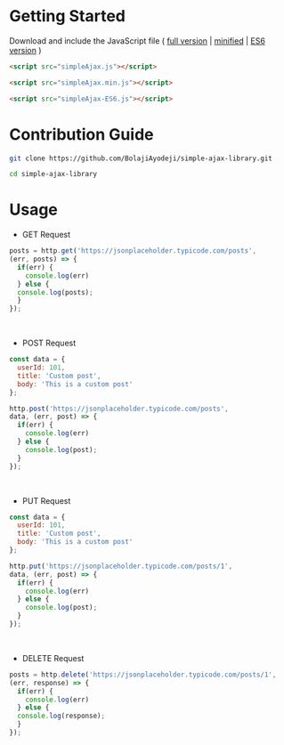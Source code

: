 <div align="center">
  
![]()

</div>

# Getting Started
Download and include the JavaScript file ( [full version]() | [minified]() | [ES6 version]() )

```html
<script src="simpleAjax.js"></script>
```
```html
<script src="simpleAjax.min.js"></script>
```

```html
<script src="simpleAjax-ES6.js"></script>
```

# Contribution Guide
```bash
git clone https://github.com/BolajiAyodeji/simple-ajax-library.git
```
```bash
cd simple-ajax-library
```

# Usage


* GET Request

```js
posts = http.get('https://jsonplaceholder.typicode.com/posts',
(err, posts) => {
  if(err) {
    console.log(err)
  } else {
  console.log(posts);
  }
});
```
<br>

* POST Request

```js
const data = {
  userId: 101,
  title: 'Custom post',
  body: 'This is a custom post'
};

http.post('https://jsonplaceholder.typicode.com/posts',
data, (err, post) => {
  if(err) {
    console.log(err)
  } else {
    console.log(post);
  }
});
```
<br>

* PUT Request

```js
const data = {
  userId: 101,
  title: 'Custom post',
  body: 'This is a custom post'
};

http.put('https://jsonplaceholder.typicode.com/posts/1',
data, (err, post) => {
  if(err) {
    console.log(err)
  } else {
    console.log(post);
  }
});
```
<br>

* DELETE Request

```js
posts = http.delete('https://jsonplaceholder.typicode.com/posts/1',
(err, response) => {
  if(err) {
    console.log(err)
  } else {
  console.log(response);
  }
});
```

